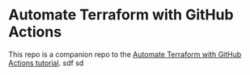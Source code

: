 # Automate Terraform with GitHub Actions

This repo is a companion repo to the [Automate Terraform with GitHub Actions tutorial](https://developer.hashicorp.com/terraform/tutorials/automation/github-actions). sdf sd
